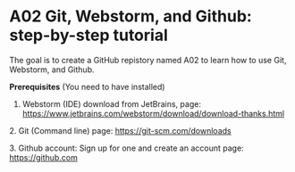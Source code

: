 # A02 Git, Webstorm, and Github: step-by-step tutorial
The goal is to create a GitHub repistory named A02 to learn how to use Git, Webstorm, and Github.

**Prerequisites** (You need to have installed)

1. Webstorm (IDE) download from JetBrains, page: https://www.jetbrains.com/webstorm/download/download-thanks.html
   
﻿2. Git (Command line) page: https://git-scm.com/downloads 

﻿﻿3. Github account: Sign up for one and create an account page: https://github.com

